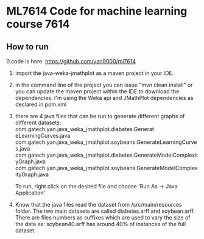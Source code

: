 #  ML7614 Code for machine learning course 7614

## How to run

 0.code is here: https://github.com/yan9000/ml7614
 1. import the java-weka-jmathplot as a maven project in your IDE.
 2. in the command line of the project you can issue "mvn clean install" or you can update the maven project within the IDE to download the dependencies.   I'm using the Weka api and JMathPlot dependencies as declared in pom.xml
 3. there are 4 java files that can be run to generate different graphs of different datasets:
		com.gatech.yan.java_weka_jmathplot.diabetes.Generat eLearningCurves.java
		com.gatech.yan.java_weka_jmathplot.soybeans.GenerateLearningCurves.java
		com.gatech.yan.java_weka_jmathplot.diabetes.GenerateModelComplexityGraph.java
		com.gatech.yan.java_weka_jmathplot.soybeans.GenerateModelComplexityGraph.java

    To run, right click on the desired file and choose 'Run As -> Java Application'
	
4.  Know that the java files read the dataset from /src/main/resources folder.  The two main datasets are called diabetes.arff and soybean.arff.  There are files numbers as suffixes which are used to vary the size of the data ex: soybean40.arff has around 40% of instances of the full dataset.
